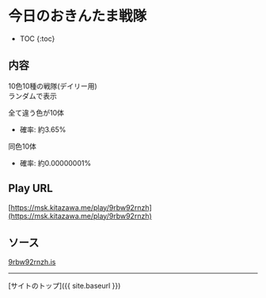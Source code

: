 # 今日のおきんたま戦隊

* TOC
{:toc}

## 内容
10色10種の戦隊(デイリー用)  
ランダムで表示  

全て違う色が10体  
- 確率: 約3.65%

同色10体  
- 確率: 約0.00000001%

## Play URL

[https://msk.kitazawa.me/play/9rbw92rnzh](https://msk.kitazawa.me/play/9rbw92rnzh)

## ソース

[9rbw92rnzh.is](https://github.com/elysion-pre/MisskeyPlay/blob/main/src/kitazawa/9rbw92rnzh.is)

----

[サイトのトップ]({{ site.baseurl }})
